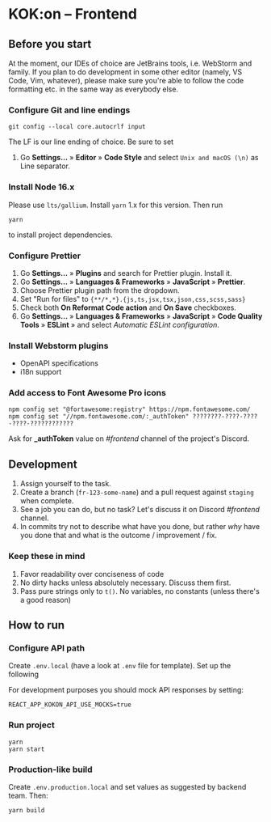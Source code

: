 # KOK:on – Frontend

## Before you start

At the moment, our IDEs of choice are JetBrains tools, i.e. WebStorm and family. If you plan to do development in some
other editor (namely, VS Code, Vim, whatever), please make sure you're able to follow the code formatting etc. in the
same way as everybody else.

### Configure Git and line endings

```shell
git config --local core.autocrlf input
```
The LF is our line ending of choice. Be sure to set 

1. Go **Settings…** » **Editor** » **Code Style** and select `Unix and macOS (\n)` as Line separator.

### Install Node 16.x

Please use `lts/gallium`. Install `yarn` 1.x for this version. Then run
```shell
yarn
```
to install project dependencies.

### Configure Prettier

1. Go **Settings…** » **Plugins** and search for Prettier plugin. Install it.
2. Go **Settings…** » **Languages & Frameworks** » **JavaScript** » **Prettier**.
3. Choose Prettier plugin path from the dropdown.
4. Set "Run for files" to `{**/*,*}.{js,ts,jsx,tsx,json,css,scss,sass}`
5. Check both **On Reformat Code action** and **On Save** checkboxes.
6. Go **Settings…** » **Languages & Frameworks** » **JavaScript** » **Code Quality Tools** » **ESLint** » and select *Automatic ESLint configuration*. 

### Install Webstorm plugins

- OpenAPI specifications
- i18n support

### Add access to Font Awesome Pro icons

```shell
npm config set "@fortawesome:registry" https://npm.fontawesome.com/
npm config set "//npm.fontawesome.com/:_authToken" ????????-????-????-????-????????????
```

Ask for **_authToken** value on *#frontend* channel of the project's Discord. 

## Development

1. Assign yourself to the task.
2. Create a branch (`fr-123-some-name`) and a pull request against `staging` when complete.
3. See a job you can do, but no task? Let's discuss it on Discord *#frontend* channel.
4. In commits try not to describe what have you done, but rather _why_ have you done that and what is the outcome /
   improvement / fix.

### Keep these in mind

1. Favor readability over conciseness of code
2. No dirty hacks unless absolutely necessary. Discuss them first.
3. Pass pure strings only to `t()`. No variables, no constants (unless there's a good reason)

## How to run

### Configure API path

Create `.env.local` (have a look at `.env` file for template). Set up the following

For development purposes you should mock API responses by setting:

```shell
REACT_APP_KOKON_API_USE_MOCKS=true
```

### Run project

```shell
yarn
yarn start
```

### Production-like build

Create `.env.production.local` and set values as suggested by backend team. Then:

```shell
yarn build
```
